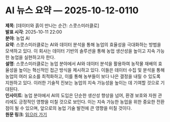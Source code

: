 # AI 뉴스 요약 — 2025-10-12-0110

**제목**: [데이터와 흙이 만나는 순간: 스콧스미러클로]  
**발표 시각**: 2025-10-11 22:00  
**분야**: 농업 AI  
**요약**: 스콧스미러클로는 AI와 데이터 분석을 통해 농업의 효율성을 극대화하는 방법을 모색하고 있다. 이 회사는 데이터 기반의 솔루션을 통해 농업 생산성을 높이고 지속 가능한 농업을 실현하고자 한다.  
**설명**: 스콧스미러클로는 농업 분야에서 AI와 데이터 분석을 활용하여 농작물 재배의 효율성을 높이는 혁신적인 접근 방식을 제시하고 있다. 이들은 데이터 수집 및 분석을 통해 농업의 여러 요소를 최적화하고, 이를 통해 농부들이 보다 나은 결정을 내릴 수 있도록 지원하고 있다. 이러한 기술적 진보는 농업의 지속 가능성을 높이는 데 기여할 것으로 기대된다.  
**인사이트**: 농업 분야에서 AI의 도입은 단순한 생산성 향상을 넘어, 환경 보호와 자원 관리에도 긍정적인 영향을 미칠 것으로 보인다. 이는 지속 가능한 농업을 위한 중요한 전환점이 될 수 있으며, 앞으로의 농업 기술 발전에 큰 영향을 미칠 것이다.  
**원문 링크**: [읽으러 가기](https://venturebeat.com/ai/when-dirt-meets-data-scottsmiracle-gro)
